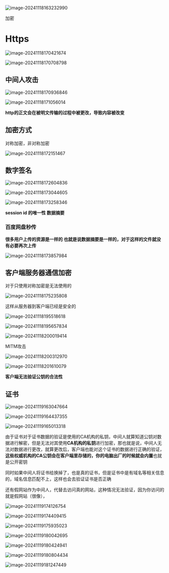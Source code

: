 ![image-20241118163232990](D:\code\study\notes_stu\c++_note\picture\image-20241118163232990.png)

加密

# Https

![image-20241118170421674](D:\code\study\notes_stu\c++_note\picture\image-20241118170421674.png)

![image-20241118170708798](D:\code\study\notes_stu\c++_note\picture\image-20241118170708798.png)

## 中间人攻击

![image-20241118170936846](D:\code\study\notes_stu\c++_note\picture\image-20241118170936846.png)

![image-20241118171056014](D:\code\study\notes_stu\c++_note\picture\image-20241118171056014.png)

**http的正文会在被明文传输的过程中被更改，导致内容被改变**

## 加密方式

对称加密，非对称加密

![image-20241118172151467](D:\code\study\notes_stu\c++_note\picture\image-20241118172151467.png)

## 数字签名

![image-20241118172604836](D:\code\study\notes_stu\c++_note\picture\image-20241118172604836.png)

![image-20241118173044605](D:\code\study\notes_stu\c++_note\picture\image-20241118173044605.png)

![image-20241118173258346](D:\code\study\notes_stu\c++_note\picture\image-20241118173258346.png)

**session id 的唯一性 数据摘要**

### 百度网盘秒传

**很多用户上传的资源是一样的 也就是说数据摘要是一样的，对于这样的文件就没有必要再次上传**

![image-20241118173857984](D:\code\study\notes_stu\c++_note\picture\image-20241118173857984.png)

## 客户端服务器通信加密

对于只使用对称加密是无法使用的

![image-20241118175235808](D:\code\study\notes_stu\c++_note\picture\image-20241118175235808.png)

这样从服务器到客户端已经是安全的

![image-20241118195518618](D:\code\study\notes_stu\c++_note\picture\image-20241118195518618.png)

![image-20241118195657834](D:\code\study\notes_stu\c++_note\picture\image-20241118195657834.png)

![image-20241118200019414](D:\code\study\notes_stu\c++_note\picture\image-20241118200019414.png)

MITM攻击

![image-20241118200312970](D:\code\study\notes_stu\c++_note\picture\image-20241118200312970.png)

![image-20241118201610079](D:\code\study\notes_stu\c++_note\picture\image-20241118201610079.png)



**客户端无法验证公钥的合法性**

## 证书

![image-20241119163047664](D:\code\study\notes_stu\c++_note\picture\image-20241119163047664.png)

![image-20241119164437355](D:\code\study\notes_stu\c++_note\picture\image-20241119164437355.png)

![image-20241119165013318](D:\code\study\notes_stu\c++_note\picture\image-20241119165013318.png)

由于证书对于证书数据的验证是使用的CA机构的私钥，中间人就算知道公钥对数据进行解密，但是无法对其使用**CA机构的私钥**进行加密，那也就是说，中间人无法对数据进行更改，就算更改后，客户端也能对这个证书的数据进行正确的验证，**这些权威机构的CA公钥会在客户端里存储的，你的电脑出厂的时候就会内置**也就是公开密钥

同时如果中间人将证书给换掉了，也是真的证书，但是证书中是有域名等相关信息的，域名信息匹配不上，这样也会去验证证书是否正确

还有假网站作为中间人，代替去访问真的网站，这种情况无法验证，因为你访问的就是假网站（很像），

![image-20241119174126754](D:\code\study\notes_stu\c++_note\picture\image-20241119174126754.png)

![image-20241119174409415](D:\code\study\notes_stu\c++_note\picture\image-20241119174409415.png)

![image-20241119175935023](D:\code\study\notes_stu\c++_note\picture\image-20241119175935023.png)

![image-20241119180042695](D:\code\study\notes_stu\c++_note\picture\image-20241119180042695.png)

![image-20241119180424941](D:\code\study\notes_stu\c++_note\picture\image-20241119180424941.png)

![image-20241119180804434](D:\code\study\notes_stu\c++_note\picture\image-20241119180804434.png)

![image-20241119181247449](D:\code\study\notes_stu\c++_note\picture\image-20241119181247449.png)